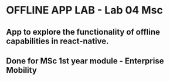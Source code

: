 # OFFLINE APP LAB - Lab 04 Msc
## App to explore the functionality of offline capabilities in react-native.
## Done for MSc 1st year module - Enterprise Mobility